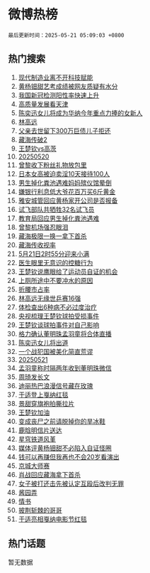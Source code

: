 # 微博热榜

`最后更新时间：2025-05-21 05:09:03 +0800`

## 热门搜索

1. [现代制造业离不开科技赋能](https://m.weibo.cn/search?containerid=100103type%3D1%26t%3D10%26q%3D%23%E7%8E%B0%E4%BB%A3%E5%88%B6%E9%80%A0%E4%B8%9A%E7%A6%BB%E4%B8%8D%E5%BC%80%E7%A7%91%E6%8A%80%E8%B5%8B%E8%83%BD%23&stream_entry_id=51&isnewpage=1&extparam=seat%3D1%26c_type%3D51%26pos%3D0%26cate%3D10103%26q%3D%2523%25E7%258E%25B0%25E4%25BB%25A3%25E5%2588%25B6%25E9%2580%25A0%25E4%25B8%259A%25E7%25A6%25BB%25E4%25B8%258D%25E5%25BC%2580%25E7%25A7%2591%25E6%258A%2580%25E8%25B5%258B%25E8%2583%25BD%2523%26dgr%3D0%26filter_type%3Drealtimehot%26stream_entry_id%3D51%26display_time%3D1747775342%26pre_seqid%3D174777534283201911776103)
1. [黄杨钿甜艺考成绩被网友质疑有水分](https://m.weibo.cn/search?containerid=100103type%3D1%26t%3D10%26q%3D%23%E9%BB%84%E6%9D%A8%E9%92%BF%E7%94%9C%E8%89%BA%E8%80%83%E6%88%90%E7%BB%A9%E8%A2%AB%E7%BD%91%E5%8F%8B%E8%B4%A8%E7%96%91%E6%9C%89%E6%B0%B4%E5%88%86%23&stream_entry_id=31&isnewpage=1&extparam=seat%3D1%26c_type%3D31%26pos%3D0%26cate%3D5001%26q%3D%2523%25E9%25BB%2584%25E6%259D%25A8%25E9%2592%25BF%25E7%2594%259C%25E8%2589%25BA%25E8%2580%2583%25E6%2588%2590%25E7%25BB%25A9%25E8%25A2%25AB%25E7%25BD%2591%25E5%258F%258B%25E8%25B4%25A8%25E7%2596%2591%25E6%259C%2589%25E6%25B0%25B4%25E5%2588%2586%2523%26dgr%3D0%26realpos%3D1%26stream_entry_id%3D31%26flag%3D2%26band_rank%3D1%26filter_type%3Drealtimehot%26lcate%3D5001%26display_time%3D1747775342%26pre_seqid%3D174777534283201911776103)
1. [我国新冠检测阳性率快速上升](https://m.weibo.cn/search?containerid=100103type%3D1%26t%3D10%26q%3D%23%E6%88%91%E5%9B%BD%E6%96%B0%E5%86%A0%E6%A3%80%E6%B5%8B%E9%98%B3%E6%80%A7%E7%8E%87%E5%BF%AB%E9%80%9F%E4%B8%8A%E5%8D%87%23&stream_entry_id=31&isnewpage=1&extparam=seat%3D1%26c_type%3D31%26pos%3D1%26cate%3D5001%26q%3D%2523%25E6%2588%2591%25E5%259B%25BD%25E6%2596%25B0%25E5%2586%25A0%25E6%25A3%2580%25E6%25B5%258B%25E9%2598%25B3%25E6%2580%25A7%25E7%258E%2587%25E5%25BF%25AB%25E9%2580%259F%25E4%25B8%258A%25E5%258D%2587%2523%26dgr%3D0%26realpos%3D2%26stream_entry_id%3D31%26flag%3D2%26band_rank%3D2%26filter_type%3Drealtimehot%26lcate%3D5001%26display_time%3D1747775342%26pre_seqid%3D174777534283201911776103)
1. [高质量发展看天津](https://m.weibo.cn/search?containerid=100103type%3D1%26t%3D10%26q%3D%23%E9%AB%98%E8%B4%A8%E9%87%8F%E5%8F%91%E5%B1%95%E7%9C%8B%E5%A4%A9%E6%B4%A5%23&stream_entry_id=31&isnewpage=1&extparam=seat%3D1%26c_type%3D31%26pos%3D2%26cate%3D5001%26q%3D%2523%25E9%25AB%2598%25E8%25B4%25A8%25E9%2587%258F%25E5%258F%2591%25E5%25B1%2595%25E7%259C%258B%25E5%25A4%25A9%25E6%25B4%25A5%2523%26dgr%3D0%26realpos%3D3%26stream_entry_id%3D31%26flag%3D0%26band_rank%3D3%26filter_type%3Drealtimehot%26lcate%3D5001%26display_time%3D1747775342%26pre_seqid%3D174777534283201911776103)
1. [陈奕迅女儿将成为华纳今年重点力捧的女新人](https://m.weibo.cn/search?containerid=100103type%3D1%26t%3D10%26q%3D%23%E9%99%88%E5%A5%95%E8%BF%85%E5%A5%B3%E5%84%BF%E5%B0%86%E6%88%90%E4%B8%BA%E5%8D%8E%E7%BA%B3%E4%BB%8A%E5%B9%B4%E9%87%8D%E7%82%B9%E5%8A%9B%E6%8D%A7%E7%9A%84%E5%A5%B3%E6%96%B0%E4%BA%BA%23&stream_entry_id=31&isnewpage=1&extparam=seat%3D1%26c_type%3D31%26pos%3D3%26cate%3D5001%26q%3D%2523%25E9%2599%2588%25E5%25A5%2595%25E8%25BF%2585%25E5%25A5%25B3%25E5%2584%25BF%25E5%25B0%2586%25E6%2588%2590%25E4%25B8%25BA%25E5%258D%258E%25E7%25BA%25B3%25E4%25BB%258A%25E5%25B9%25B4%25E9%2587%258D%25E7%2582%25B9%25E5%258A%259B%25E6%258D%25A7%25E7%259A%2584%25E5%25A5%25B3%25E6%2596%25B0%25E4%25BA%25BA%2523%26dgr%3D0%26realpos%3D4%26stream_entry_id%3D31%26flag%3D2%26band_rank%3D4%26filter_type%3Drealtimehot%26lcate%3D5001%26display_time%3D1747775342%26pre_seqid%3D174777534283201911776103)
1. [林高远](https://m.weibo.cn/search?containerid=100103type%3D1%26t%3D10%26q%3D%E6%9E%97%E9%AB%98%E8%BF%9C&stream_entry_id=31&isnewpage=1&extparam=seat%3D1%26c_type%3D31%26pos%3D4%26cate%3D5001%26q%3D%25E6%259E%2597%25E9%25AB%2598%25E8%25BF%259C%26dgr%3D0%26realpos%3D5%26stream_entry_id%3D31%26flag%3D0%26band_rank%3D5%26filter_type%3Drealtimehot%26lcate%3D5001%26display_time%3D1747775342%26pre_seqid%3D174777534283201911776103)
1. [父亲去世留下300万巨债儿子拒还](https://m.weibo.cn/search?containerid=100103type%3D1%26t%3D10%26q%3D%23%E7%88%B6%E4%BA%B2%E5%8E%BB%E4%B8%96%E7%95%99%E4%B8%8B300%E4%B8%87%E5%B7%A8%E5%80%BA%E5%84%BF%E5%AD%90%E6%8B%92%E8%BF%98%23&stream_entry_id=31&isnewpage=1&extparam=seat%3D1%26c_type%3D31%26pos%3D5%26cate%3D5001%26q%3D%2523%25E7%2588%25B6%25E4%25BA%25B2%25E5%258E%25BB%25E4%25B8%2596%25E7%2595%2599%25E4%25B8%258B300%25E4%25B8%2587%25E5%25B7%25A8%25E5%2580%25BA%25E5%2584%25BF%25E5%25AD%2590%25E6%258B%2592%25E8%25BF%2598%2523%26dgr%3D0%26realpos%3D6%26stream_entry_id%3D31%26flag%3D0%26band_rank%3D6%26filter_type%3Drealtimehot%26lcate%3D5001%26display_time%3D1747775342%26pre_seqid%3D174777534283201911776103)
1. [藏海传破2](https://m.weibo.cn/search?containerid=100103type%3D1%26t%3D10%26q%3D%23%E8%97%8F%E6%B5%B7%E4%BC%A0%E7%A0%B42%23&stream_entry_id=31&isnewpage=1&extparam=seat%3D1%26c_type%3D31%26pos%3D6%26cate%3D5001%26q%3D%2523%25E8%2597%258F%25E6%25B5%25B7%25E4%25BC%25A0%25E7%25A0%25B42%2523%26dgr%3D0%26realpos%3D7%26stream_entry_id%3D31%26flag%3D16%26band_rank%3D7%26filter_type%3Drealtimehot%26lcate%3D5001%26display_time%3D1747775342%26pre_seqid%3D174777534283201911776103)
1. [王楚钦vs高茨](https://m.weibo.cn/search?containerid=100103type%3D1%26t%3D10%26q%3D%23%E7%8E%8B%E6%A5%9A%E9%92%A6vs%E9%AB%98%E8%8C%A8%23&stream_entry_id=31&isnewpage=1&extparam=seat%3D1%26c_type%3D31%26pos%3D7%26cate%3D5001%26q%3D%2523%25E7%258E%258B%25E6%25A5%259A%25E9%2592%25A6vs%25E9%25AB%2598%25E8%258C%25A8%2523%26dgr%3D0%26realpos%3D8%26stream_entry_id%3D31%26flag%3D0%26band_rank%3D8%26filter_type%3Drealtimehot%26lcate%3D5001%26display_time%3D1747775342%26pre_seqid%3D174777534283201911776103)
1. [20250520](https://m.weibo.cn/search?containerid=100103type%3D1%26t%3D10%26q%3D%2320250520%23&stream_entry_id=31&isnewpage=1&extparam=seat%3D1%26c_type%3D31%26pos%3D8%26cate%3D5001%26q%3D%252320250520%2523%26dgr%3D0%26realpos%3D9%26stream_entry_id%3D31%26flag%3D16%26band_rank%3D9%26filter_type%3Drealtimehot%26lcate%3D5001%26display_time%3D1747775342%26pre_seqid%3D174777534283201911776103)
1. [曾黎收下粉丝礼物放包里](https://m.weibo.cn/search?containerid=100103type%3D1%26t%3D10%26q%3D%23%E6%9B%BE%E9%BB%8E%E6%94%B6%E4%B8%8B%E7%B2%89%E4%B8%9D%E7%A4%BC%E7%89%A9%E6%94%BE%E5%8C%85%E9%87%8C%23&stream_entry_id=31&isnewpage=1&extparam=seat%3D1%26c_type%3D31%26pos%3D9%26cate%3D5001%26q%3D%2523%25E6%259B%25BE%25E9%25BB%258E%25E6%2594%25B6%25E4%25B8%258B%25E7%25B2%2589%25E4%25B8%259D%25E7%25A4%25BC%25E7%2589%25A9%25E6%2594%25BE%25E5%258C%2585%25E9%2587%258C%2523%26dgr%3D0%26realpos%3D10%26stream_entry_id%3D31%26flag%3D0%26band_rank%3D10%26filter_type%3Drealtimehot%26lcate%3D5001%26display_time%3D1747775342%26pre_seqid%3D174777534283201911776103)
1. [日本女高被迫卖淫10天接待100人](https://m.weibo.cn/search?containerid=100103type%3D1%26t%3D10%26q%3D%E6%97%A5%E6%9C%AC%E5%A5%B3%E9%AB%98%E8%A2%AB%E8%BF%AB%E5%8D%96%E6%B7%AB10%E5%A4%A9%E6%8E%A5%E5%BE%85100%E4%BA%BA&stream_entry_id=31&isnewpage=1&extparam=seat%3D1%26c_type%3D31%26pos%3D10%26cate%3D5001%26q%3D%25E6%2597%25A5%25E6%259C%25AC%25E5%25A5%25B3%25E9%25AB%2598%25E8%25A2%25AB%25E8%25BF%25AB%25E5%258D%2596%25E6%25B7%25AB10%25E5%25A4%25A9%25E6%258E%25A5%25E5%25BE%2585100%25E4%25BA%25BA%26dgr%3D0%26realpos%3D11%26stream_entry_id%3D31%26flag%3D2%26band_rank%3D11%26filter_type%3Drealtimehot%26lcate%3D5001%26display_time%3D1747775342%26pre_seqid%3D174777534283201911776103)
1. [男生掉化粪池遇难妈妈殡仪馆晕倒](https://m.weibo.cn/search?containerid=100103type%3D1%26t%3D10%26q%3D%23%E7%94%B7%E7%94%9F%E6%8E%89%E5%8C%96%E7%B2%AA%E6%B1%A0%E9%81%87%E9%9A%BE%E5%A6%88%E5%A6%88%E6%AE%A1%E4%BB%AA%E9%A6%86%E6%99%95%E5%80%92%23&stream_entry_id=31&isnewpage=1&extparam=seat%3D1%26c_type%3D31%26pos%3D11%26cate%3D5001%26q%3D%2523%25E7%2594%25B7%25E7%2594%259F%25E6%258E%2589%25E5%258C%2596%25E7%25B2%25AA%25E6%25B1%25A0%25E9%2581%2587%25E9%259A%25BE%25E5%25A6%2588%25E5%25A6%2588%25E6%25AE%25A1%25E4%25BB%25AA%25E9%25A6%2586%25E6%2599%2595%25E5%2580%2592%2523%26dgr%3D0%26realpos%3D12%26stream_entry_id%3D31%26flag%3D0%26band_rank%3D12%26filter_type%3Drealtimehot%26lcate%3D5001%26display_time%3D1747775342%26pre_seqid%3D174777534283201911776103)
1. [嫌银行利息低大爷花百万买6斤黄金](https://m.weibo.cn/search?containerid=100103type%3D1%26t%3D10%26q%3D%23%E5%AB%8C%E9%93%B6%E8%A1%8C%E5%88%A9%E6%81%AF%E4%BD%8E%E5%A4%A7%E7%88%B7%E8%8A%B1%E7%99%BE%E4%B8%87%E4%B9%B06%E6%96%A4%E9%BB%84%E9%87%91%23&stream_entry_id=31&isnewpage=1&extparam=seat%3D1%26c_type%3D31%26pos%3D12%26cate%3D5001%26q%3D%2523%25E5%25AB%258C%25E9%2593%25B6%25E8%25A1%258C%25E5%2588%25A9%25E6%2581%25AF%25E4%25BD%258E%25E5%25A4%25A7%25E7%2588%25B7%25E8%258A%25B1%25E7%2599%25BE%25E4%25B8%2587%25E4%25B9%25B06%25E6%2596%25A4%25E9%25BB%2584%25E9%2587%2591%2523%26dgr%3D0%26realpos%3D13%26stream_entry_id%3D31%26flag%3D2%26band_rank%3D13%26filter_type%3Drealtimehot%26lcate%3D5001%26display_time%3D1747775342%26pre_seqid%3D174777534283201911776103)
1. [雅安城管回应黄杨家开公司是否报备](https://m.weibo.cn/search?containerid=100103type%3D1%26t%3D10%26q%3D%23%E9%9B%85%E5%AE%89%E5%9F%8E%E7%AE%A1%E5%9B%9E%E5%BA%94%E9%BB%84%E6%9D%A8%E5%AE%B6%E5%BC%80%E5%85%AC%E5%8F%B8%E6%98%AF%E5%90%A6%E6%8A%A5%E5%A4%87%23&stream_entry_id=31&isnewpage=1&extparam=seat%3D1%26c_type%3D31%26pos%3D13%26cate%3D5001%26q%3D%2523%25E9%259B%2585%25E5%25AE%2589%25E5%259F%258E%25E7%25AE%25A1%25E5%259B%259E%25E5%25BA%2594%25E9%25BB%2584%25E6%259D%25A8%25E5%25AE%25B6%25E5%25BC%2580%25E5%2585%25AC%25E5%258F%25B8%25E6%2598%25AF%25E5%2590%25A6%25E6%258A%25A5%25E5%25A4%2587%2523%26dgr%3D0%26realpos%3D14%26stream_entry_id%3D31%26flag%3D0%26band_rank%3D14%26filter_type%3Drealtimehot%26lcate%3D5001%26display_time%3D1747775342%26pre_seqid%3D174777534283201911776103)
1. [试飞部队共牺牲32名试飞员](https://m.weibo.cn/search?containerid=100103type%3D1%26t%3D10%26q%3D%E8%AF%95%E9%A3%9E%E9%83%A8%E9%98%9F%E5%85%B1%E7%89%BA%E7%89%B232%E5%90%8D%E8%AF%95%E9%A3%9E%E5%91%98&stream_entry_id=31&isnewpage=1&extparam=seat%3D1%26c_type%3D31%26pos%3D14%26cate%3D5001%26q%3D%25E8%25AF%2595%25E9%25A3%259E%25E9%2583%25A8%25E9%2598%259F%25E5%2585%25B1%25E7%2589%25BA%25E7%2589%25B232%25E5%2590%258D%25E8%25AF%2595%25E9%25A3%259E%25E5%2591%2598%26dgr%3D0%26realpos%3D15%26stream_entry_id%3D31%26flag%3D0%26band_rank%3D15%26filter_type%3Drealtimehot%26lcate%3D5001%26display_time%3D1747775342%26pre_seqid%3D174777534283201911776103)
1. [教育局回应男生掉化粪池遇难](https://m.weibo.cn/search?containerid=100103type%3D1%26t%3D10%26q%3D%23%E6%95%99%E8%82%B2%E5%B1%80%E5%9B%9E%E5%BA%94%E7%94%B7%E7%94%9F%E6%8E%89%E5%8C%96%E7%B2%AA%E6%B1%A0%E9%81%87%E9%9A%BE%23&stream_entry_id=31&isnewpage=1&extparam=seat%3D1%26c_type%3D31%26pos%3D15%26cate%3D5001%26q%3D%2523%25E6%2595%2599%25E8%2582%25B2%25E5%25B1%2580%25E5%259B%259E%25E5%25BA%2594%25E7%2594%25B7%25E7%2594%259F%25E6%258E%2589%25E5%258C%2596%25E7%25B2%25AA%25E6%25B1%25A0%25E9%2581%2587%25E9%259A%25BE%2523%26dgr%3D0%26realpos%3D16%26stream_entry_id%3D31%26flag%3D1%26band_rank%3D16%26filter_type%3Drealtimehot%26lcate%3D5001%26display_time%3D1747775342%26pre_seqid%3D174777534283201911776103)
1. [曾黎机场强忍眼泪](https://m.weibo.cn/search?containerid=100103type%3D1%26t%3D10%26q%3D%23%E6%9B%BE%E9%BB%8E%E6%9C%BA%E5%9C%BA%E5%BC%BA%E5%BF%8D%E7%9C%BC%E6%B3%AA%23&stream_entry_id=31&isnewpage=1&extparam=seat%3D1%26c_type%3D31%26pos%3D16%26cate%3D5001%26q%3D%2523%25E6%259B%25BE%25E9%25BB%258E%25E6%259C%25BA%25E5%259C%25BA%25E5%25BC%25BA%25E5%25BF%258D%25E7%259C%25BC%25E6%25B3%25AA%2523%26dgr%3D0%26realpos%3D17%26stream_entry_id%3D31%26flag%3D0%26band_rank%3D17%26filter_type%3Drealtimehot%26lcate%3D5001%26display_time%3D1747775342%26pre_seqid%3D174777534283201911776103)
1. [藏海极限一换一拿下首杀](https://m.weibo.cn/search?containerid=100103type%3D1%26t%3D10%26q%3D%23%E8%97%8F%E6%B5%B7%E6%9E%81%E9%99%90%E4%B8%80%E6%8D%A2%E4%B8%80%E6%8B%BF%E4%B8%8B%E9%A6%96%E6%9D%80%23&stream_entry_id=31&isnewpage=1&extparam=seat%3D1%26c_type%3D31%26pos%3D17%26cate%3D5001%26q%3D%2523%25E8%2597%258F%25E6%25B5%25B7%25E6%259E%2581%25E9%2599%2590%25E4%25B8%2580%25E6%258D%25A2%25E4%25B8%2580%25E6%258B%25BF%25E4%25B8%258B%25E9%25A6%2596%25E6%259D%2580%2523%26dgr%3D0%26realpos%3D18%26stream_entry_id%3D31%26flag%3D0%26band_rank%3D18%26filter_type%3Drealtimehot%26lcate%3D5001%26display_time%3D1747775342%26pre_seqid%3D174777534283201911776103)
1. [藏海传收视率](https://m.weibo.cn/search?containerid=100103type%3D1%26t%3D10%26q%3D%E8%97%8F%E6%B5%B7%E4%BC%A0%E6%94%B6%E8%A7%86%E7%8E%87&stream_entry_id=31&isnewpage=1&extparam=seat%3D1%26c_type%3D31%26pos%3D18%26cate%3D5001%26q%3D%25E8%2597%258F%25E6%25B5%25B7%25E4%25BC%25A0%25E6%2594%25B6%25E8%25A7%2586%25E7%258E%2587%26dgr%3D0%26realpos%3D19%26stream_entry_id%3D31%26flag%3D0%26band_rank%3D19%26filter_type%3Drealtimehot%26lcate%3D5001%26display_time%3D1747775342%26pre_seqid%3D174777534283201911776103)
1. [5月21日2时55分迎来小满](https://m.weibo.cn/search?containerid=100103type%3D1%26t%3D10%26q%3D%235%E6%9C%8821%E6%97%A52%E6%97%B655%E5%88%86%E8%BF%8E%E6%9D%A5%E5%B0%8F%E6%BB%A1%23&stream_entry_id=31&isnewpage=1&extparam=seat%3D1%26c_type%3D31%26pos%3D19%26cate%3D5001%26q%3D%25235%25E6%259C%258821%25E6%2597%25A52%25E6%2597%25B655%25E5%2588%2586%25E8%25BF%258E%25E6%259D%25A5%25E5%25B0%258F%25E6%25BB%25A1%2523%26dgr%3D0%26realpos%3D20%26stream_entry_id%3D31%26flag%3D0%26band_rank%3D20%26filter_type%3Drealtimehot%26lcate%3D5001%26display_time%3D1747775342%26pre_seqid%3D174777534283201911776103)
1. [医生眼里无意识的控糖行为](https://m.weibo.cn/search?containerid=100103type%3D1%26t%3D10%26q%3D%E5%8C%BB%E7%94%9F%E7%9C%BC%E9%87%8C%E6%97%A0%E6%84%8F%E8%AF%86%E7%9A%84%E6%8E%A7%E7%B3%96%E8%A1%8C%E4%B8%BA&stream_entry_id=31&isnewpage=1&extparam=seat%3D1%26c_type%3D31%26pos%3D20%26cate%3D5001%26q%3D%25E5%258C%25BB%25E7%2594%259F%25E7%259C%25BC%25E9%2587%258C%25E6%2597%25A0%25E6%2584%258F%25E8%25AF%2586%25E7%259A%2584%25E6%258E%25A7%25E7%25B3%2596%25E8%25A1%258C%25E4%25B8%25BA%26dgr%3D0%26realpos%3D21%26stream_entry_id%3D31%26flag%3D0%26band_rank%3D21%26filter_type%3Drealtimehot%26lcate%3D5001%26display_time%3D1747775342%26pre_seqid%3D174777534283201911776103)
1. [王楚钦说鹰眼给了运动员自证的机会](https://m.weibo.cn/search?containerid=100103type%3D1%26t%3D10%26q%3D%23%E7%8E%8B%E6%A5%9A%E9%92%A6%E8%AF%B4%E9%B9%B0%E7%9C%BC%E7%BB%99%E4%BA%86%E8%BF%90%E5%8A%A8%E5%91%98%E8%87%AA%E8%AF%81%E7%9A%84%E6%9C%BA%E4%BC%9A%23&stream_entry_id=31&isnewpage=1&extparam=seat%3D1%26c_type%3D31%26pos%3D21%26cate%3D5001%26q%3D%2523%25E7%258E%258B%25E6%25A5%259A%25E9%2592%25A6%25E8%25AF%25B4%25E9%25B9%25B0%25E7%259C%25BC%25E7%25BB%2599%25E4%25BA%2586%25E8%25BF%2590%25E5%258A%25A8%25E5%2591%2598%25E8%2587%25AA%25E8%25AF%2581%25E7%259A%2584%25E6%259C%25BA%25E4%25BC%259A%2523%26dgr%3D0%26realpos%3D22%26stream_entry_id%3D31%26flag%3D0%26band_rank%3D22%26filter_type%3Drealtimehot%26lcate%3D5001%26display_time%3D1747775342%26pre_seqid%3D174777534283201911776103)
1. [上厕所途中不要冲水的原因](https://m.weibo.cn/search?containerid=100103type%3D1%26t%3D10%26q%3D%E4%B8%8A%E5%8E%95%E6%89%80%E9%80%94%E4%B8%AD%E4%B8%8D%E8%A6%81%E5%86%B2%E6%B0%B4%E7%9A%84%E5%8E%9F%E5%9B%A0&stream_entry_id=31&isnewpage=1&extparam=seat%3D1%26c_type%3D31%26pos%3D22%26cate%3D5001%26q%3D%25E4%25B8%258A%25E5%258E%2595%25E6%2589%2580%25E9%2580%2594%25E4%25B8%25AD%25E4%25B8%258D%25E8%25A6%2581%25E5%2586%25B2%25E6%25B0%25B4%25E7%259A%2584%25E5%258E%259F%25E5%259B%25A0%26dgr%3D0%26realpos%3D23%26stream_entry_id%3D31%26flag%3D0%26band_rank%3D23%26filter_type%3Drealtimehot%26lcate%3D5001%26display_time%3D1747775342%26pre_seqid%3D174777534283201911776103)
1. [折腰市占率](https://m.weibo.cn/search?containerid=100103type%3D1%26t%3D10%26q%3D%23%E6%8A%98%E8%85%B0%E5%B8%82%E5%8D%A0%E7%8E%87%23&stream_entry_id=31&isnewpage=1&extparam=seat%3D1%26c_type%3D31%26pos%3D23%26cate%3D5001%26q%3D%2523%25E6%258A%2598%25E8%2585%25B0%25E5%25B8%2582%25E5%258D%25A0%25E7%258E%2587%2523%26dgr%3D0%26realpos%3D24%26stream_entry_id%3D31%26flag%3D0%26band_rank%3D24%26filter_type%3Drealtimehot%26lcate%3D5001%26display_time%3D1747775342%26pre_seqid%3D174777534283201911776103)
1. [林高远无缘世乒赛16强](https://m.weibo.cn/search?containerid=100103type%3D1%26t%3D10%26q%3D%23%E6%9E%97%E9%AB%98%E8%BF%9C%E6%97%A0%E7%BC%98%E4%B8%96%E4%B9%92%E8%B5%9B16%E5%BC%BA%23&stream_entry_id=31&isnewpage=1&extparam=seat%3D1%26c_type%3D31%26pos%3D24%26cate%3D5001%26q%3D%2523%25E6%259E%2597%25E9%25AB%2598%25E8%25BF%259C%25E6%2597%25A0%25E7%25BC%2598%25E4%25B8%2596%25E4%25B9%2592%25E8%25B5%259B16%25E5%25BC%25BA%2523%26dgr%3D0%26realpos%3D25%26stream_entry_id%3D31%26flag%3D0%26band_rank%3D25%26filter_type%3Drealtimehot%26lcate%3D5001%26display_time%3D1747775342%26pre_seqid%3D174777534283201911776103)
1. [体检查出6种病不必过度治疗](https://m.weibo.cn/search?containerid=100103type%3D1%26t%3D10%26q%3D%23%E4%BD%93%E6%A3%80%E6%9F%A5%E5%87%BA6%E7%A7%8D%E7%97%85%E4%B8%8D%E5%BF%85%E8%BF%87%E5%BA%A6%E6%B2%BB%E7%96%97%23&stream_entry_id=31&isnewpage=1&extparam=seat%3D1%26c_type%3D31%26pos%3D25%26cate%3D5001%26q%3D%2523%25E4%25BD%2593%25E6%25A3%2580%25E6%259F%25A5%25E5%2587%25BA6%25E7%25A7%258D%25E7%2597%2585%25E4%25B8%258D%25E5%25BF%2585%25E8%25BF%2587%25E5%25BA%25A6%25E6%25B2%25BB%25E7%2596%2597%2523%26dgr%3D0%26realpos%3D26%26stream_entry_id%3D31%26flag%3D0%26band_rank%3D26%26filter_type%3Drealtimehot%26lcate%3D5001%26display_time%3D1747775342%26pre_seqid%3D174777534283201911776103)
1. [央视梳理王楚钦球拍受损事件](https://m.weibo.cn/search?containerid=100103type%3D1%26t%3D10%26q%3D%23%E5%A4%AE%E8%A7%86%E6%A2%B3%E7%90%86%E7%8E%8B%E6%A5%9A%E9%92%A6%E7%90%83%E6%8B%8D%E5%8F%97%E6%8D%9F%E4%BA%8B%E4%BB%B6%23&stream_entry_id=31&isnewpage=1&extparam=seat%3D1%26c_type%3D31%26pos%3D26%26cate%3D5001%26q%3D%2523%25E5%25A4%25AE%25E8%25A7%2586%25E6%25A2%25B3%25E7%2590%2586%25E7%258E%258B%25E6%25A5%259A%25E9%2592%25A6%25E7%2590%2583%25E6%258B%258D%25E5%258F%2597%25E6%258D%259F%25E4%25BA%258B%25E4%25BB%25B6%2523%26dgr%3D0%26realpos%3D27%26stream_entry_id%3D31%26flag%3D0%26band_rank%3D27%26filter_type%3Drealtimehot%26lcate%3D5001%26display_time%3D1747775342%26pre_seqid%3D174777534283201911776103)
1. [王楚钦谈球拍事件对自己影响](https://m.weibo.cn/search?containerid=100103type%3D1%26t%3D10%26q%3D%23%E7%8E%8B%E6%A5%9A%E9%92%A6%E8%B0%88%E7%90%83%E6%8B%8D%E4%BA%8B%E4%BB%B6%E5%AF%B9%E8%87%AA%E5%B7%B1%E5%BD%B1%E5%93%8D%23&stream_entry_id=31&isnewpage=1&extparam=seat%3D1%26c_type%3D31%26pos%3D27%26cate%3D5001%26q%3D%2523%25E7%258E%258B%25E6%25A5%259A%25E9%2592%25A6%25E8%25B0%2588%25E7%2590%2583%25E6%258B%258D%25E4%25BA%258B%25E4%25BB%25B6%25E5%25AF%25B9%25E8%2587%25AA%25E5%25B7%25B1%25E5%25BD%25B1%25E5%2593%258D%2523%26dgr%3D0%26realpos%3D28%26stream_entry_id%3D31%26flag%3D0%26band_rank%3D28%26filter_type%3Drealtimehot%26lcate%3D5001%26display_time%3D1747775342%26pre_seqid%3D174777534283201911776103)
1. [格力确认董明珠孟羽童将合体直播](https://m.weibo.cn/search?containerid=100103type%3D1%26t%3D10%26q%3D%23%E6%A0%BC%E5%8A%9B%E7%A1%AE%E8%AE%A4%E8%91%A3%E6%98%8E%E7%8F%A0%E5%AD%9F%E7%BE%BD%E7%AB%A5%E5%B0%86%E5%90%88%E4%BD%93%E7%9B%B4%E6%92%AD%23&stream_entry_id=31&isnewpage=1&extparam=seat%3D1%26c_type%3D31%26pos%3D28%26cate%3D5001%26q%3D%2523%25E6%25A0%25BC%25E5%258A%259B%25E7%25A1%25AE%25E8%25AE%25A4%25E8%2591%25A3%25E6%2598%258E%25E7%258F%25A0%25E5%25AD%259F%25E7%25BE%25BD%25E7%25AB%25A5%25E5%25B0%2586%25E5%2590%2588%25E4%25BD%2593%25E7%259B%25B4%25E6%2592%25AD%2523%26dgr%3D0%26realpos%3D29%26stream_entry_id%3D31%26flag%3D0%26band_rank%3D29%26filter_type%3Drealtimehot%26lcate%3D5001%26display_time%3D1747775342%26pre_seqid%3D174777534283201911776103)
1. [陈奕迅女儿将出道](https://m.weibo.cn/search?containerid=100103type%3D1%26t%3D10%26q%3D%23%E9%99%88%E5%A5%95%E8%BF%85%E5%A5%B3%E5%84%BF%E5%B0%86%E5%87%BA%E9%81%93%23&stream_entry_id=31&isnewpage=1&extparam=seat%3D1%26c_type%3D31%26pos%3D29%26cate%3D5001%26q%3D%2523%25E9%2599%2588%25E5%25A5%2595%25E8%25BF%2585%25E5%25A5%25B3%25E5%2584%25BF%25E5%25B0%2586%25E5%2587%25BA%25E9%2581%2593%2523%26dgr%3D0%26realpos%3D30%26stream_entry_id%3D31%26flag%3D0%26band_rank%3D30%26filter_type%3Drealtimehot%26lcate%3D5001%26display_time%3D1747775342%26pre_seqid%3D174777534283201911776103)
1. [一个战犯国被美化简直荒谬](https://m.weibo.cn/search?containerid=100103type%3D1%26t%3D10%26q%3D%E4%B8%80%E4%B8%AA%E6%88%98%E7%8A%AF%E5%9B%BD%E8%A2%AB%E7%BE%8E%E5%8C%96%E7%AE%80%E7%9B%B4%E8%8D%92%E8%B0%AC&stream_entry_id=31&isnewpage=1&extparam=seat%3D1%26c_type%3D31%26pos%3D30%26cate%3D5001%26q%3D%25E4%25B8%2580%25E4%25B8%25AA%25E6%2588%2598%25E7%258A%25AF%25E5%259B%25BD%25E8%25A2%25AB%25E7%25BE%258E%25E5%258C%2596%25E7%25AE%2580%25E7%259B%25B4%25E8%258D%2592%25E8%25B0%25AC%26dgr%3D0%26realpos%3D31%26stream_entry_id%3D31%26flag%3D0%26band_rank%3D31%26filter_type%3Drealtimehot%26lcate%3D5001%26display_time%3D1747775342%26pre_seqid%3D174777534283201911776103)
1. [20250521](https://m.weibo.cn/search?containerid=100103type%3D1%26t%3D10%26q%3D%2320250521%23&stream_entry_id=31&isnewpage=1&extparam=seat%3D1%26c_type%3D31%26pos%3D31%26cate%3D5001%26q%3D%252320250521%2523%26dgr%3D0%26realpos%3D32%26stream_entry_id%3D31%26flag%3D0%26band_rank%3D32%26filter_type%3Drealtimehot%26lcate%3D5001%26display_time%3D1747775342%26pre_seqid%3D174777534283201911776103)
1. [孟羽童称时隔两年收到董明珠微信](https://m.weibo.cn/search?containerid=100103type%3D1%26t%3D10%26q%3D%23%E5%AD%9F%E7%BE%BD%E7%AB%A5%E7%A7%B0%E6%97%B6%E9%9A%94%E4%B8%A4%E5%B9%B4%E6%94%B6%E5%88%B0%E8%91%A3%E6%98%8E%E7%8F%A0%E5%BE%AE%E4%BF%A1%23&stream_entry_id=31&isnewpage=1&extparam=seat%3D1%26c_type%3D31%26pos%3D32%26cate%3D5001%26q%3D%2523%25E5%25AD%259F%25E7%25BE%25BD%25E7%25AB%25A5%25E7%25A7%25B0%25E6%2597%25B6%25E9%259A%2594%25E4%25B8%25A4%25E5%25B9%25B4%25E6%2594%25B6%25E5%2588%25B0%25E8%2591%25A3%25E6%2598%258E%25E7%258F%25A0%25E5%25BE%25AE%25E4%25BF%25A1%2523%26dgr%3D0%26realpos%3D33%26stream_entry_id%3D31%26flag%3D0%26band_rank%3D33%26filter_type%3Drealtimehot%26lcate%3D5001%26display_time%3D1747775342%26pre_seqid%3D174777534283201911776103)
1. [周琦发长文](https://m.weibo.cn/search?containerid=100103type%3D1%26t%3D10%26q%3D%23%E5%91%A8%E7%90%A6%E5%8F%91%E9%95%BF%E6%96%87%23&stream_entry_id=31&isnewpage=1&extparam=seat%3D1%26c_type%3D31%26pos%3D33%26cate%3D5001%26q%3D%2523%25E5%2591%25A8%25E7%2590%25A6%25E5%258F%2591%25E9%2595%25BF%25E6%2596%2587%2523%26dgr%3D0%26realpos%3D34%26stream_entry_id%3D31%26flag%3D0%26band_rank%3D34%26filter_type%3Drealtimehot%26lcate%3D5001%26display_time%3D1747775342%26pre_seqid%3D174777534283201911776103)
1. [迪丽热巴浪漫信号藏在玫瑰](https://m.weibo.cn/search?containerid=100103type%3D1%26t%3D10%26q%3D%23%E8%BF%AA%E4%B8%BD%E7%83%AD%E5%B7%B4%E6%B5%AA%E6%BC%AB%E4%BF%A1%E5%8F%B7%E8%97%8F%E5%9C%A8%E7%8E%AB%E7%91%B0%23&stream_entry_id=31&isnewpage=1&extparam=seat%3D1%26c_type%3D31%26pos%3D34%26cate%3D5001%26q%3D%2523%25E8%25BF%25AA%25E4%25B8%25BD%25E7%2583%25AD%25E5%25B7%25B4%25E6%25B5%25AA%25E6%25BC%25AB%25E4%25BF%25A1%25E5%258F%25B7%25E8%2597%258F%25E5%259C%25A8%25E7%258E%25AB%25E7%2591%25B0%2523%26dgr%3D0%26realpos%3D35%26stream_entry_id%3D31%26flag%3D0%26band_rank%3D35%26filter_type%3Drealtimehot%26lcate%3D5001%26display_time%3D1747775342%26pre_seqid%3D174777534283201911776103)
1. [于适登上戛纳红毯](https://m.weibo.cn/search?containerid=100103type%3D1%26t%3D10%26q%3D%23%E4%BA%8E%E9%80%82%E7%99%BB%E4%B8%8A%E6%88%9B%E7%BA%B3%E7%BA%A2%E6%AF%AF%23&stream_entry_id=31&isnewpage=1&extparam=seat%3D1%26c_type%3D31%26pos%3D35%26cate%3D5001%26q%3D%2523%25E4%25BA%258E%25E9%2580%2582%25E7%2599%25BB%25E4%25B8%258A%25E6%2588%259B%25E7%25BA%25B3%25E7%25BA%25A2%25E6%25AF%25AF%2523%26dgr%3D0%26realpos%3D36%26stream_entry_id%3D31%26flag%3D0%26band_rank%3D36%26filter_type%3Drealtimehot%26lcate%3D5001%26display_time%3D1747775342%26pre_seqid%3D174777534283201911776103)
1. [景甜穿旗袍拍撕拉片](https://m.weibo.cn/search?containerid=100103type%3D1%26t%3D10%26q%3D%E6%99%AF%E7%94%9C%E7%A9%BF%E6%97%97%E8%A2%8D%E6%8B%8D%E6%92%95%E6%8B%89%E7%89%87&stream_entry_id=31&isnewpage=1&extparam=seat%3D1%26c_type%3D31%26pos%3D36%26cate%3D5001%26q%3D%25E6%2599%25AF%25E7%2594%259C%25E7%25A9%25BF%25E6%2597%2597%25E8%25A2%258D%25E6%258B%258D%25E6%2592%2595%25E6%258B%2589%25E7%2589%2587%26dgr%3D0%26realpos%3D37%26stream_entry_id%3D31%26flag%3D0%26band_rank%3D37%26filter_type%3Drealtimehot%26lcate%3D5001%26display_time%3D1747775342%26pre_seqid%3D174777534283201911776103)
1. [王楚钦加油](https://m.weibo.cn/search?containerid=100103type%3D1%26t%3D10%26q%3D%23%E7%8E%8B%E6%A5%9A%E9%92%A6%E5%8A%A0%E6%B2%B9%23&stream_entry_id=31&isnewpage=1&extparam=seat%3D1%26c_type%3D31%26pos%3D37%26cate%3D5001%26q%3D%2523%25E7%258E%258B%25E6%25A5%259A%25E9%2592%25A6%25E5%258A%25A0%25E6%25B2%25B9%2523%26dgr%3D0%26realpos%3D38%26stream_entry_id%3D31%26flag%3D0%26band_rank%3D38%26filter_type%3Drealtimehot%26lcate%3D5001%26display_time%3D1747775342%26pre_seqid%3D174777534283201911776103)
1. [变成丧尸之前请脱掉你的旱冰鞋](https://m.weibo.cn/search?containerid=100103type%3D1%26t%3D10%26q%3D%E5%8F%98%E6%88%90%E4%B8%A7%E5%B0%B8%E4%B9%8B%E5%89%8D%E8%AF%B7%E8%84%B1%E6%8E%89%E4%BD%A0%E7%9A%84%E6%97%B1%E5%86%B0%E9%9E%8B&stream_entry_id=31&isnewpage=1&extparam=seat%3D1%26c_type%3D31%26pos%3D38%26cate%3D5001%26q%3D%25E5%258F%2598%25E6%2588%2590%25E4%25B8%25A7%25E5%25B0%25B8%25E4%25B9%258B%25E5%2589%258D%25E8%25AF%25B7%25E8%2584%25B1%25E6%258E%2589%25E4%25BD%25A0%25E7%259A%2584%25E6%2597%25B1%25E5%2586%25B0%25E9%259E%258B%26dgr%3D0%26realpos%3D39%26stream_entry_id%3D31%26flag%3D0%26band_rank%3D39%26filter_type%3Drealtimehot%26lcate%3D5001%26display_time%3D1747775342%26pre_seqid%3D174777534283201911776103)
1. [鹿晗明信片送达](https://m.weibo.cn/search?containerid=100103type%3D1%26t%3D10%26q%3D%23%E9%B9%BF%E6%99%97%E6%98%8E%E4%BF%A1%E7%89%87%E9%80%81%E8%BE%BE%23&stream_entry_id=31&isnewpage=1&extparam=seat%3D1%26c_type%3D31%26pos%3D39%26cate%3D5001%26q%3D%2523%25E9%25B9%25BF%25E6%2599%2597%25E6%2598%258E%25E4%25BF%25A1%25E7%2589%2587%25E9%2580%2581%25E8%25BE%25BE%2523%26dgr%3D0%26realpos%3D40%26stream_entry_id%3D31%26flag%3D0%26band_rank%3D40%26filter_type%3Drealtimehot%26lcate%3D5001%26display_time%3D1747775342%26pre_seqid%3D174777534283201911776103)
1. [星穹铁道风堇](https://m.weibo.cn/search?containerid=100103type%3D1%26t%3D10%26q%3D%23%E6%98%9F%E7%A9%B9%E9%93%81%E9%81%93%E9%A3%8E%E5%A0%87%23&stream_entry_id=31&isnewpage=1&extparam=seat%3D1%26c_type%3D31%26pos%3D40%26cate%3D5001%26q%3D%2523%25E6%2598%259F%25E7%25A9%25B9%25E9%2593%2581%25E9%2581%2593%25E9%25A3%258E%25E5%25A0%2587%2523%26dgr%3D0%26realpos%3D41%26stream_entry_id%3D31%26flag%3D0%26band_rank%3D41%26filter_type%3Drealtimehot%26lcate%3D5001%26display_time%3D1747775342%26pre_seqid%3D174777534283201911776103)
1. [媒体评黄杨钿甜不必陷入自证怪圈](https://m.weibo.cn/search?containerid=100103type%3D1%26t%3D10%26q%3D%23%E5%AA%92%E4%BD%93%E8%AF%84%E9%BB%84%E6%9D%A8%E9%92%BF%E7%94%9C%E4%B8%8D%E5%BF%85%E9%99%B7%E5%85%A5%E8%87%AA%E8%AF%81%E6%80%AA%E5%9C%88%23&stream_entry_id=31&isnewpage=1&extparam=seat%3D1%26c_type%3D31%26pos%3D41%26cate%3D5001%26q%3D%2523%25E5%25AA%2592%25E4%25BD%2593%25E8%25AF%2584%25E9%25BB%2584%25E6%259D%25A8%25E9%2592%25BF%25E7%2594%259C%25E4%25B8%258D%25E5%25BF%2585%25E9%2599%25B7%25E5%2585%25A5%25E8%2587%25AA%25E8%25AF%2581%25E6%2580%25AA%25E5%259C%2588%2523%26dgr%3D0%26realpos%3D42%26stream_entry_id%3D31%26flag%3D0%26band_rank%3D42%26filter_type%3Drealtimehot%26lcate%3D5001%26display_time%3D1747775342%26pre_seqid%3D174777534283201911776103)
1. [钱可以再赚但我再也不会20岁看演出](https://m.weibo.cn/search?containerid=100103type%3D1%26t%3D10%26q%3D%E9%92%B1%E5%8F%AF%E4%BB%A5%E5%86%8D%E8%B5%9A%E4%BD%86%E6%88%91%E5%86%8D%E4%B9%9F%E4%B8%8D%E4%BC%9A20%E5%B2%81%E7%9C%8B%E6%BC%94%E5%87%BA&stream_entry_id=31&isnewpage=1&extparam=seat%3D1%26c_type%3D31%26pos%3D42%26cate%3D5001%26q%3D%25E9%2592%25B1%25E5%258F%25AF%25E4%25BB%25A5%25E5%2586%258D%25E8%25B5%259A%25E4%25BD%2586%25E6%2588%2591%25E5%2586%258D%25E4%25B9%259F%25E4%25B8%258D%25E4%25BC%259A20%25E5%25B2%2581%25E7%259C%258B%25E6%25BC%2594%25E5%2587%25BA%26dgr%3D0%26realpos%3D43%26stream_entry_id%3D31%26flag%3D0%26band_rank%3D43%26filter_type%3Drealtimehot%26lcate%3D5001%26display_time%3D1747775342%26pre_seqid%3D174777534283201911776103)
1. [京城大师赛](https://m.weibo.cn/search?containerid=100103type%3D1%26t%3D10%26q%3D%23%E4%BA%AC%E5%9F%8E%E5%A4%A7%E5%B8%88%E8%B5%9B%23&stream_entry_id=31&isnewpage=1&extparam=seat%3D1%26c_type%3D31%26pos%3D43%26cate%3D5001%26q%3D%2523%25E4%25BA%25AC%25E5%259F%258E%25E5%25A4%25A7%25E5%25B8%2588%25E8%25B5%259B%2523%26dgr%3D0%26realpos%3D44%26stream_entry_id%3D31%26flag%3D0%26band_rank%3D44%26filter_type%3Drealtimehot%26lcate%3D5001%26display_time%3D1747775342%26pre_seqid%3D174777534283201911776103)
1. [肖战回应藏海拿下首杀](https://m.weibo.cn/search?containerid=100103type%3D1%26t%3D10%26q%3D%23%E8%82%96%E6%88%98%E5%9B%9E%E5%BA%94%E8%97%8F%E6%B5%B7%E6%8B%BF%E4%B8%8B%E9%A6%96%E6%9D%80%23&stream_entry_id=31&isnewpage=1&extparam=seat%3D1%26c_type%3D31%26pos%3D44%26cate%3D5001%26q%3D%2523%25E8%2582%2596%25E6%2588%2598%25E5%259B%259E%25E5%25BA%2594%25E8%2597%258F%25E6%25B5%25B7%25E6%258B%25BF%25E4%25B8%258B%25E9%25A6%2596%25E6%259D%2580%2523%26dgr%3D0%26realpos%3D45%26stream_entry_id%3D31%26flag%3D0%26band_rank%3D45%26filter_type%3Drealtimehot%26lcate%3D5001%26display_time%3D1747775342%26pre_seqid%3D174777534283201911776103)
1. [女子被打还击先被认定互殴后改判无罪](https://m.weibo.cn/search?containerid=100103type%3D1%26t%3D10%26q%3D%23%E5%A5%B3%E5%AD%90%E8%A2%AB%E6%89%93%E8%BF%98%E5%87%BB%E5%85%88%E8%A2%AB%E8%AE%A4%E5%AE%9A%E4%BA%92%E6%AE%B4%E5%90%8E%E6%94%B9%E5%88%A4%E6%97%A0%E7%BD%AA%23&stream_entry_id=31&isnewpage=1&extparam=seat%3D1%26c_type%3D31%26pos%3D45%26cate%3D5001%26q%3D%2523%25E5%25A5%25B3%25E5%25AD%2590%25E8%25A2%25AB%25E6%2589%2593%25E8%25BF%2598%25E5%2587%25BB%25E5%2585%2588%25E8%25A2%25AB%25E8%25AE%25A4%25E5%25AE%259A%25E4%25BA%2592%25E6%25AE%25B4%25E5%2590%258E%25E6%2594%25B9%25E5%2588%25A4%25E6%2597%25A0%25E7%25BD%25AA%2523%26dgr%3D0%26realpos%3D46%26stream_entry_id%3D31%26flag%3D1%26band_rank%3D46%26filter_type%3Drealtimehot%26lcate%3D5001%26display_time%3D1747775342%26pre_seqid%3D174777534283201911776103)
1. [酱园弄](https://m.weibo.cn/search?containerid=100103type%3D1%26t%3D10%26q%3D%E9%85%B1%E5%9B%AD%E5%BC%84&stream_entry_id=31&isnewpage=1&extparam=seat%3D1%26c_type%3D31%26pos%3D46%26cate%3D5001%26q%3D%25E9%2585%25B1%25E5%259B%25AD%25E5%25BC%2584%26dgr%3D0%26realpos%3D47%26stream_entry_id%3D31%26flag%3D0%26band_rank%3D47%26filter_type%3Drealtimehot%26lcate%3D5001%26display_time%3D1747775342%26pre_seqid%3D174777534283201911776103)
1. [情书](https://m.weibo.cn/search?containerid=100103type%3D1%26t%3D10%26q%3D%E6%83%85%E4%B9%A6&stream_entry_id=31&isnewpage=1&extparam=seat%3D1%26c_type%3D31%26pos%3D47%26cate%3D5001%26q%3D%25E6%2583%2585%25E4%25B9%25A6%26dgr%3D0%26realpos%3D48%26stream_entry_id%3D31%26flag%3D0%26band_rank%3D48%26filter_type%3Drealtimehot%26lcate%3D5001%26display_time%3D1747775342%26pre_seqid%3D174777534283201911776103)
1. [披荆斩棘的哥哥](https://m.weibo.cn/search?containerid=100103type%3D1%26t%3D10%26q%3D%E6%8A%AB%E8%8D%86%E6%96%A9%E6%A3%98%E7%9A%84%E5%93%A5%E5%93%A5&stream_entry_id=31&isnewpage=1&extparam=seat%3D1%26c_type%3D31%26pos%3D48%26cate%3D5001%26q%3D%25E6%258A%25AB%25E8%258D%2586%25E6%2596%25A9%25E6%25A3%2598%25E7%259A%2584%25E5%2593%25A5%25E5%2593%25A5%26dgr%3D0%26realpos%3D49%26stream_entry_id%3D31%26flag%3D0%26band_rank%3D49%26filter_type%3Drealtimehot%26lcate%3D5001%26display_time%3D1747775342%26pre_seqid%3D174777534283201911776103)
1. [于适亮相戛纳电影节红毯](https://m.weibo.cn/search?containerid=100103type%3D1%26t%3D10%26q%3D%23%E4%BA%8E%E9%80%82%E4%BA%AE%E7%9B%B8%E6%88%9B%E7%BA%B3%E7%94%B5%E5%BD%B1%E8%8A%82%E7%BA%A2%E6%AF%AF%23&stream_entry_id=31&isnewpage=1&extparam=seat%3D1%26c_type%3D31%26pos%3D49%26cate%3D5001%26q%3D%2523%25E4%25BA%258E%25E9%2580%2582%25E4%25BA%25AE%25E7%259B%25B8%25E6%2588%259B%25E7%25BA%25B3%25E7%2594%25B5%25E5%25BD%25B1%25E8%258A%2582%25E7%25BA%25A2%25E6%25AF%25AF%2523%26dgr%3D0%26realpos%3D50%26stream_entry_id%3D31%26flag%3D0%26band_rank%3D50%26filter_type%3Drealtimehot%26lcate%3D5001%26display_time%3D1747775342%26pre_seqid%3D174777534283201911776103)

## 热门话题

暂无数据
